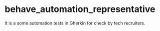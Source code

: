 # behave_automation_representative
It is a some automation tests in Gherkin for check by tech recruiters.
